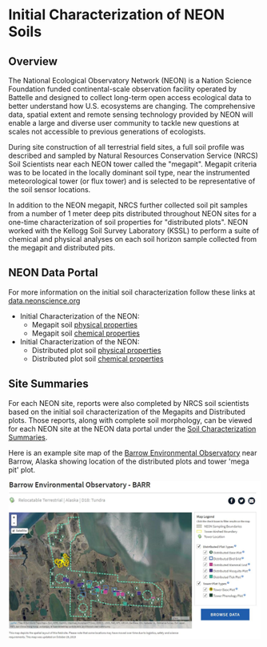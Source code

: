 # Initial Characterization of NEON Soils

## Overview

The National Ecological Observatory Network (NEON) is a Nation Science Foundation funded continental-scale observation facility operated by Battelle and designed to collect long-term open access ecological data to better understand how U.S. ecosystems are changing. The comprehensive data, spatial extent and remote sensing technology provided by NEON will enable a large and diverse user community to tackle new questions at scales not accessible to previous generations of ecologists.

During site construction of all terrestrial field sites, a full soil profile was described and sampled by Natural Resources Conservation Service (NRCS) Soil Scientists  near each NEON tower called the "megapit". Megapit criteria was to be located in the locally dominant soil type, near the instrumented meteorological tower (or flux tower) and is selected to be representative of the soil sensor locations. 

In addition to the NEON megapit, NRCS further collected soil pit samples from a number of 1 meter deep pits distributed throughout NEON sites for a one-time characterization of soil properties for "distributed plots". NEON worked with the Kellogg Soil Survey Laboratory (KSSL) to perform a suite of chemical and physical analyses on each soil horizon sample collected from the megapit and distributed pits. 

## NEON Data Portal

For more information on the initial soil characterization follow these links at [data.neonscience.org](https://data.neonscience.org/home)

- Initial Characterization of the NEON:
  - Megapit soil [physical properties](https://data.neonscience.org/data-product-view?dpCode=DP1.00096.001) 
  - Megapit soil [chemical properties](https://data.neonscience.org/data-product-view?dpCode=DP1.00097.001)
- Initial Characterization of the NEON: 
  - Distributed plot soil [physical properties](https://data.neonscience.org/data-product-view?dpCode=DP1.10047.001) 
  - Distributed plot soil [chemical properties](https://data.neonscience.org/data-product-view?dpCode=DP1.10008.001)

## Site Summaries

For each NEON site, reports were also completed by NRCS soil scientists based on the initial soil characterization of the Megapits and Distributed plots. Those reports, along with complete soil morphology, can be viewed for each NEON site at the NEON data portal under the [Soil Characterization Summaries](https://data.neonscience.org/en/documents/-/document_library_display/JEygRkSpUBoq/view/2361410).

Here is an example site map of the [Barrow Environmental Observatory](https://www.neonscience.org/field-sites/field-sites-map/BARR) near Barrow, Alaska showing location of the distributed plots and tower 'mega pit' plot.

![sitemap](https://github.com/swsalley/NEONsoil/blob/master/BARR-site-map.JPG) 